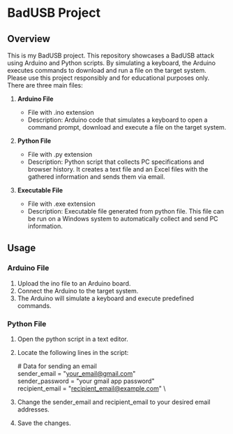 # BadUSB Project

## Overview

This is my BadUSB project. This repository showcases a BadUSB attack using Arduino and Python scripts. By simulating a keyboard, the Arduino executes commands to download and run a file on the target system. Please use this project responsibly and for educational purposes only. There are three main files:

1. **Arduino File**
   - File with .ino extension
   - Description: Arduino code that simulates a keyboard to open a command prompt, download and execute a file on the target system.

2. **Python File**
   - File with .py extension
   - Description: Python script that collects PC specifications and browser history. It creates a text file and an Excel files with the gathered information and sends them via email.

3. **Executable File**
   - File with .exe extension
   - Description: Executable file generated from python file. This file can be run on a Windows system to automatically collect and send PC information.

## Usage

### Arduino File
1. Upload the ino file to an Arduino board.
2. Connect the Arduino to the target system.
3. The Arduino will simulate a keyboard and execute predefined commands.

### Python File
1. Open the python script in a text editor.
2. Locate the following lines in the script:

   \# Data for sending an email \
   sender_email = "your_email@gmail.com" \
   sender_password = "your gmail app password" \
   recipient_email = "recipient_email@example.com" \
   
4. Change the sender_email and recipient_email to your desired email addresses.
5. Save the changes.
